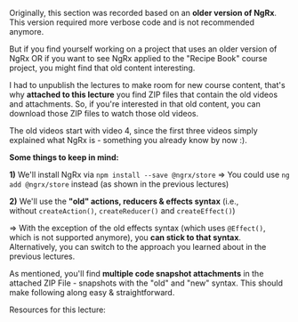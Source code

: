 Originally, this section was recorded based on an **older version of NgRx**. This version required more verbose code and is not recommended anymore.

But if you find yourself working on a project that uses an older version of NgRx OR if you want to see NgRx applied to the "Recipe Book" course project, you might find that old content interesting.

I had to unpublish the lectures to make room for new course content, that's why **attached to this lecture** you find ZIP files that contain the old videos and attachments. So, if you're interested in that old content, you can download those ZIP files to watch those old videos.

The old videos start with video 4, since the first three videos simply explained what NgRx is - something you already know by now :).

  

**Some things to keep in mind:**

**1)** We'll install NgRx via `npm install --save @ngrx/store` => You could use `ng add @ngrx/store` instead (as shown in the previous lectures)

**2)** We'll use the **"old" actions, reducers & effects syntax** (i.e., without `createAction()`, `createReducer()` and `createEffect()`)

=> With the exception of the old effects syntax (which uses `@Effect()`, which is not supported anymore), you **can stick to that syntax**. Alternatively, you can switch to the approach you learned about in the previous lectures.

As mentioned, you'll find **multiple code snapshot attachments** in the attached ZIP File - snapshots with the "old" and "new" syntax. This should make following along easy & straightforward.

Resources for this lecture:
